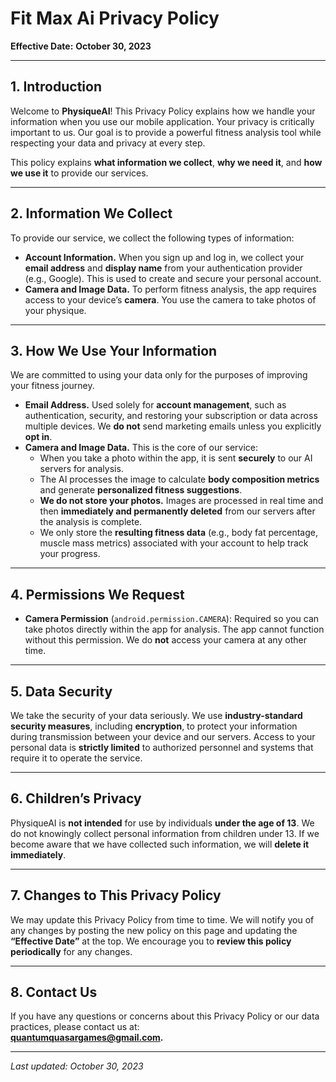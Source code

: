 # Fit Max Ai Privacy Policy

**Effective Date:** **October 30, 2023**

---

## 1. Introduction
Welcome to **PhysiqueAI**! This Privacy Policy explains how we handle your information when you use our mobile application. Your privacy is critically important to us. Our goal is to provide a powerful fitness analysis tool while respecting your data and privacy at every step.

This policy explains **what information we collect**, **why we need it**, and **how we use it** to provide our services.

---

## 2. Information We Collect
To provide our service, we collect the following types of information:

- **Account Information.** When you sign up and log in, we collect your **email address** and **display name** from your authentication provider (e.g., Google). This is used to create and secure your personal account.
- **Camera and Image Data.** To perform fitness analysis, the app requires access to your device’s **camera**. You use the camera to take photos of your physique.

---

## 3. How We Use Your Information
We are committed to using your data only for the purposes of improving your fitness journey.

- **Email Address.** Used solely for **account management**, such as authentication, security, and restoring your subscription or data across multiple devices. We **do not** send marketing emails unless you explicitly **opt in**.
- **Camera and Image Data.** This is the core of our service:
  - When you take a photo within the app, it is sent **securely** to our AI servers for analysis.
  - The AI processes the image to calculate **body composition metrics** and generate **personalized fitness suggestions**.
  - **We do not store your photos.** Images are processed in real time and then **immediately and permanently deleted** from our servers after the analysis is complete.
  - We only store the **resulting fitness data** (e.g., body fat percentage, muscle mass metrics) associated with your account to help track your progress.

---

## 4. Permissions We Request
- **Camera Permission** (`android.permission.CAMERA`): Required so you can take photos directly within the app for analysis. The app cannot function without this permission. We do **not** access your camera at any other time.

---

## 5. Data Security
We take the security of your data seriously. We use **industry-standard security measures**, including **encryption**, to protect your information during transmission between your device and our servers. Access to your personal data is **strictly limited** to authorized personnel and systems that require it to operate the service.

---

## 6. Children’s Privacy
PhysiqueAI is **not intended** for use by individuals **under the age of 13**. We do not knowingly collect personal information from children under 13. If we become aware that we have collected such information, we will **delete it immediately**.

---

## 7. Changes to This Privacy Policy
We may update this Privacy Policy from time to time. We will notify you of any changes by posting the new policy on this page and updating the **“Effective Date”** at the top. We encourage you to **review this policy periodically** for any changes.

---

## 8. Contact Us
If you have any questions or concerns about this Privacy Policy or our data practices, please contact us at:  
**quantumquasargames@gmail.com.**

---

*Last updated: October 30, 2023*

